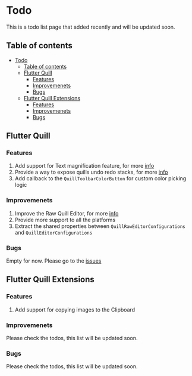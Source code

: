 # Todo

This is a todo list page that added recently and will be updated soon.

## Table of contents
- [Todo](#todo)
  - [Table of contents](#table-of-contents)
  - [Flutter Quill](#flutter-quill)
    - [Features](#features)
    - [Improvemenets](#improvemenets)
    - [Bugs](#bugs)
  - [Flutter Quill Extensions](#flutter-quill-extensions)
    - [Features](#features-1)
    - [Improvemenets](#improvemenets-1)
    - [Bugs](#bugs-1)

## Flutter Quill

### Features

  1. Add support for Text magnification feature, for more [info](https://github.com/singerdmx/flutter-quill/issues/1504)
  2. Provide a way to expose quills undo redo stacks, for more [info](https://github.com/singerdmx/flutter-quill/issues/1381)
  3. Add callback to the `QuillToolbarColorButton` for custom color picking logic

### Improvemenets

 1. Improve the Raw Quill Editor, for more [info](https://github.com/singerdmx/flutter-quill/issues/1509)
 2. Provide more support to all the platforms
 3. Extract the shared properties between `QuillRawEditorConfigurations` and `QuillEditorConfigurations`

### Bugs

Empty for now.
Please go to the [issues](https://github.com/singerdmx/flutter-quill/issues)


## Flutter Quill Extensions

### Features
1. Add support for copying images to the Clipboard

### Improvemenets

Please check the todos, this list will be updated soon.

### Bugs

Please check the todos, this list will be updated soon.